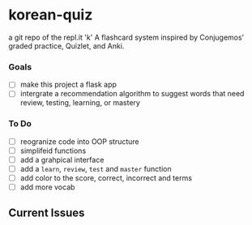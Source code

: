 # korean-quiz
a git repo of the repl.it 'k'
A flashcard system inspired by Conjugemos' graded practice, Quizlet, and Anki.

### Goals
- [ ] make this project a flask app
- [ ] intergrate a recommendation algorithm to suggest words that need review, testing, learning, or mastery

### To Do
- [ ] reogranize code into OOP structure
- [ ] simplifeid functions
- [ ] add a grahpical interface
- [ ] add a `learn`, `review`, `test` and `master` function
- [ ] add color to the score, correct, incorrect and terms
- [ ] add more vocab

## Current Issues




